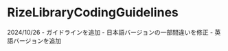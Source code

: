 # RizeLibraryCodingGuidelines

2024/10/26 - ガイドラインを追加
           - 日本語バージョンの一部間違いを修正
           - 英語バージョンを追加
